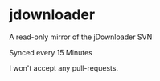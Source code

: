 # jdownloader
A read-only mirror of the jDownloader SVN

Synced every 15 Minutes

I won't accept any pull-requests.
